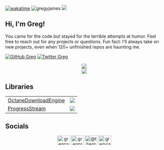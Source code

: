 [![wakatime](https://wakatime.com/badge/user/18a55e97-f175-44d4-b269-5e148339a0d8.svg)](https://wakatime.com/@18a55e97-f175-44d4-b269-5e148339a0d8)
<img src="https://komarev.com/ghpvc/?username=gregyjames&label=Profile%20views&color=0e75b6&style=flat" alt="gregyjames" />
<img src="https://github.com/gregyjames/gregyjames/blob/master/images/github_banner.png">
<h2>Hi, I'm Greg!</h2>
<p>
  You came for the code but stayed for the terrible attempts at humor. Feel free to reach out for any projects or questions. Fun fact: I'll always take on new projects, even when 120+ unfinished repos are haunting me. 
</em></p>

[![GitHub Greg](https://img.shields.io/github/followers/gregyjames?label=follow&style=social)](https://github.com/gregyjames)
[![Twitter Greg](https://img.shields.io/twitter/follow/gregcodesstuff?label=Follow)](https://twitter.com/gregcodesstuff)


<p align="center">
  <img src="https://github-readme-stats.vercel.app/api?username=gregyjames&show_icons=true&title_color=fff&icon_color=79ff97&text_color=9f9f9f&bg_color=151515"/>

  <br>
  <a href="https://skillicons.dev">
    <img src="https://skillicons.dev/icons?i=cs,cpp,docker,dotnet,azure,git,github,githubactions,gitlab,haskell,md,lua,py,reactivex,regex,rust,visualstudio,vscode&theme=dark&perline=9" />
  </a>
</p>

## Libraries
<div align="center">
<table>
  <tr>
    <td><a href="https://www.nuget.org/packages/OctaneEngineCore">OctaneDownloadEngine</a></td>
    <td><img src="https://img.shields.io/nuget/dt/OctaneEngineCore?style=flat-square"></td>
  </tr>
  <tr>
    <td><a href="https://www.nuget.org/packages/ProgressStream">ProgressStream</a></td>
    <td><img src="https://img.shields.io/nuget/dt/ProgressStream?style=flat-square"></td>
  </tr>
</table>
</div>

## Socials
<div align="center">
<a href="https://twitter.com/gregcodesstuff" target="blank"><img align="center" src="https://raw.githubusercontent.com/rahuldkjain/github-profile-readme-generator/master/src/images/icons/Social/twitter.svg" alt="gregcodesstuff" height="30" width="40" /></a>
<a href="https://linkedin.com/in/gregory-james" target="blank"><img align="center" src="https://raw.githubusercontent.com/rahuldkjain/github-profile-readme-generator/master/src/images/icons/Social/linked-in-alt.svg" alt="gregory-james" height="30" width="40" /></a>
<a href="https://medium.com/@thegregjames" target="blank"><img align="center" src="https://raw.githubusercontent.com/rahuldkjain/github-profile-readme-generator/master/src/images/icons/Social/medium.svg" alt="@thegregjames" height="30" width="40" /></a>
<a href="https://www.leetcode.com/gregyjames" target="blank"><img align="center" src="https://raw.githubusercontent.com/rahuldkjain/github-profile-readme-generator/master/src/images/icons/Social/leet-code.svg" alt="gregyjames" height="30" width="40" /></a>
  </div>

